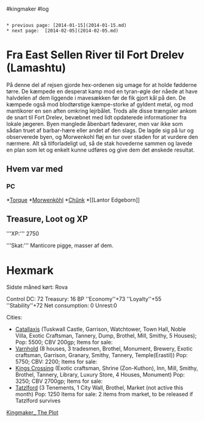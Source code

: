 #kingmaker #log

```ad-info

* previous page: [2014-01-15](2014-01-15.md)
* next page:  [2014-02-05](2014-02-05.md) 
```

# Fra East Sellen River til Fort Drelev (Lamashtu)  
 
På denne del af rejsen gjorde hex-ordenen sig umage for at holde fødderne tørre. De kæmpede en desperat kamp mod en tyran-øgle der nåede at have halvdelen af dem liggende i mavesækken før de fik gjort kål på den. De kæmpede også mod blodtørstige kæmpe-storke af gyldent metal, og mod mantikorer en sen aften omkring lejrbålet. Trods alle disse trængsler ankom de snart til Fort Drelev, bevæbnet med lidt opdaterede informationer fra lokale jægeren. Byen manglede åbenbart fødevarer, men var ikke som sådan truet af barbar-hære eller andet af den slags. De lagde sig på lur og observerede byen, og Morwenkohl fløj en tur over staden for at vurdere den nærmere. Alt så tilforladeligt ud, så de stak hovederne sammen og lavede en plan som let og enkelt kunne udføres og give dem det ønskede resultat. 
## Hvem var med 
### PC 
 
*[Torque](Torque%20Firebrand.md)
*[Morwenköhl](Morwenköhl.md)
*[Chûnk](Chûnk%20Van%20Der%20Hamer.md)
*[[Lantor Edgeborn]]
## Treasure, Loot og XP 
'''XP:''' 2750
'''Skat:''' Manticore pigge, masser af dem.
# Hexmark  
Sidste måned kørt: Rova
Control DC: 72 Treasury: 16 BP 
 ''Economy''+73 ''Loyalty''+55 ''Stability''+72
 Net consumption: 0 Unrest:0
Cities:
* [Catallaxis](Catallaxis.md) (Tuskwall Castle, Garrison, Watchtower, Town Hall, Noble Villa, Exotic Craftsman, Tannery, Dump, Brothel, Mill, Smithy, 5 Houses); Pop: 5500; CBV 200gp; Items for sale:
* [Varnhold](Varnhold.md) (8 houses, 3 tradesmen, Brothel, Monument, Brewery, Exotic craftsman, Garrison, Granary, Smithy, Tannery, Temple(Erastil)) Pop: 5750; CBV: 2200; Items for sale:
* [Kings Crossing](Kings%20Crossing.md) (Exotic craftsman, Shrine (Zon-Kuthon), Inn, Mill, Smithy, Brothel, Tannery, Library, Luxury Store, 4 Houses, Monument) Pop: 3250; CBV 2700gp; Items for sale: 
* [Tatzlford](Tatzlford.md) (3 Tenements, 1 City Wall, Brothel, Market (not active this month) Pop: 1250 
Items for sale: 2 items from market, to be released if Tatzlford survives
[Kingmaker_ The Plot](Kingmaker_%20The%20Plot.md)
